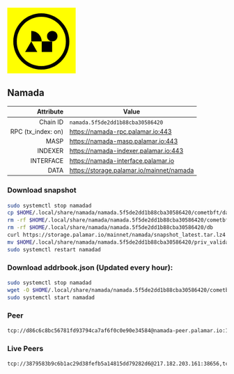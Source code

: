 ![Logo](https://raw.githubusercontent.com/Pa1amar/mainnets/refs/heads/main/namada/logo.png)
## Namada
| Attribute | Value |
|----------:|-------|
| Chain ID         | `namada.5f5de2dd1b88cba30586420` |
| RPC (tx_index: on)  | https://namada-rpc.palamar.io:443 |
| MASP  | https://namada-masp.palamar.io:443 |
| INDEXER | https://namada-indexer.palamar.io:443 |
| INTERFACE | https://namada-interface.palamar.io |
| DATA | https://storage.palamar.io/mainnet/namada |

### Download snapshot
```bash
sudo systemctl stop namadad
cp $HOME/.local/share/namada/namada.5f5de2dd1b88cba30586420/cometbft/data/priv_validator_state.json $HOME/.local/share/namada/namada.5f5de2dd1b88cba30586420/priv_validator_state.json.backup
rm -rf $HOME/.local/share/namada/namada.5f5de2dd1b88cba30586420/cometbft/data
rm -rf $HOME/.local/share/namada/namada.5f5de2dd1b88cba30586420/db
curl https://storage.palamar.io/mainnet/namada/snapshot_latest.tar.lz4 | lz4 -dc - | tar -xf - -C $HOME/.local/share/namada/namada.5f5de2dd1b88cba30586420/
mv $HOME/.local/share/namada/namada.5f5de2dd1b88cba30586420/priv_validator_state.json.backup $HOME/.local/share/namada/namada.5f5de2dd1b88cba30586420/cometbft/data/priv_validator_state.json
sudo systemctl restart namadad
```
### Download addrbook.json (Updated every hour):
```bash
sudo systemctl stop namadad
wget -O $HOME/.local/share/namada/namada.5f5de2dd1b88cba30586420/cometbft/config/addrbook.json https://storage.palamar.io/mainnet/namada/addrbook.json
sudo systemctl start namadad
```
### Peer
```bash
tcp://d86c6c8bc56781fd93794ca7af6f0c0e90e34584@namada-peer.palamar.io:16656
```




































































































































































































































































































































































































































































































































































































































































































































































































































































































































































































































































































































































































































































































































































































































































































































































































































































































































































































































































































































































































































































































































































































































































































































































































































































































































































































































































































































































### Live Peers
```
tcp://3879583b9c6b1ac29d38fefb5a14815dd79282d6@217.182.203.161:38656,tcp://a8187523daabbc053ec992cde9975f65a085da25@46.4.29.231:5000,tcp://53b91a7a3929ced6d61c8ec3ca85502803a1f3e3@167.235.35.48:26656,tcp://1f43b35a477eb957ad968d54c00f85ebb82fcb08@65.109.78.7:20056,tcp://645f6ab7910801304cd264b129030c848243ca6b@142.132.194.124:19904,tcp://77ad2992ab539f4ad5787991607383ffc125bc8a@100.42.180.255:26656,tcp://6b469eb00f21d6ebe344c951f599e2012f70d4e9@5.107.98.254:19904,tcp://5c479b8d9969bb901897ebed40fc197d507f007c@54.38.157.135:26656,tcp://c8aa095d5e56815f1e34b738b40d6e7bc9d13760@95.216.65.183:26656,tcp://219c4c2475048dbaa9e01d20ebd82b913958b4d8@72.46.84.33:16656,tcp://63373d9e5ef11a11f9c4045e3f9cdc6289d078ff@212.51.129.72:26706,tcp://74184876d3b02a7d622f177779a416aa66964bdd@51.91.105.170:26656,tcp://96f7945f9470faacce66888d798bf1f131913b6c@62.210.95.44:26656,tcp://329bb38591a88f24d347f9c60e1e5ba073bba1c5@65.109.158.190:26656,tcp://05309c2cce2d163027a47c662066907e89cd6b99@104.251.123.123:26656,tcp://c4deb6863d50bcdd9d20b02303d010090908d6d2@192.64.82.62:26656
```
